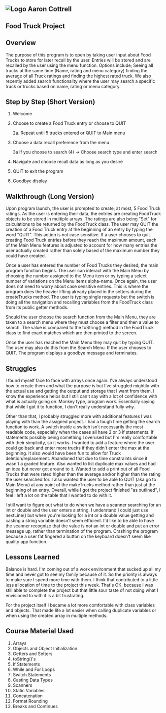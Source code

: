 ## ![Logo](http://skilldistillery.com/downloads/sd_logo.jpg) Aaron Cottrell
## Food Truck Project

## Overview
The purpose of this program is to open by taking user input about Food Trucks to store for later recall by the user. Entries will be stored and are recalled by the user using the menu function. Options include; Seeing all trucks at the same time (Name, rating and menu category) finding the average of all Truck ratings and finding the highest rated truck. We also recently added search functionality where the user may search a specific truck or trucks based on name, rating or menu category.

## Step by Step (Short Version)
1. Welcome
2. Choose to create a Food Truck entry or choose to QUIT

    2a. Repeat until 5 trucks entered or QUIT to Main menu

3. Choose a data recall preference from the menu

    3a If you choose to search (4) -> Choose search type and enter search

4. Navigate and choose recall data as long as you desire
5. QUIT to exit the program
6. Goodbye display

## Walkthrough (Long Version)

Upon program launch, the user is prompted to create, at most, 5 Food Truck ratings. As the user is entering their data, the entries are creating FoodTruck objects to be stored in multiple arrays. The ratings are also being "Set" for calculations to be returned by the FoodTruck class. The user may QUIT the creation of a Food Truck entry at the beginning of an entry by typing the word "QUIT". This action is not case sensitive. If a user chooses to quit creating Food Truck entries before they reach the maximum amount, each of the Main Menu features is adjusted to account for how many entries the user actually created rather than solely based of the maximum number they could have created.

Once a user has entered the number of Food Trucks they desired, the main program function begins. The user can interact with the Main Menu by choosing the number assigned to the Menu item or by typing a select number of variations on the Menu items alpha-name. Once again, the user does not need to worry about case sensitive entries. This is where the program does the heavier lifting already placed in the setters during the createTrucks method. The user is typing single requests but the switch is doing all the navigation and recalling variables from the FoodTruck class from its public getter methods.

Should the user choose the search function from the Main Menu, they are taken to a search menu where they must choose a filter and then a value to search. The value is compared to the toString() method in the FoodTruck class to find exact matches which are then printed to the screen.

Once the user has reached the Main Menu they may quit by typing QUIT. The user may also do this from the Search Menu. If the user chooses to QUIT. The program displays a goodbye message and terminates.  

## Struggles
I found myself face to face with arrays once again. I've always understood how to create them and what the purpose is but I've struggled mightily with the actual use and getting the output and storage that I want from them. I know the experience helps but I still can't say with a lot of confidence with what is actually going on. Monkey type, program work. Essentially saying that while I got it to function, I don't really understand fully why.

Other than that, I probably struggled more with additional features I was playing with than the assigned project. I had a tough time getting the search function to work. A switch inside a switch isn't necessarily the most readable code, especially when the cases all have 2 or 3 if statements. If statements possibly being something I overused but I'm really comfortable with their simplicity, so it works. I wanted to add a feature where the user could go back and enter more trucks if they didn't enter the max at the beginning.  It also would have been fun to allow for Truck deletion/replacement. Abandoned that due to time constraints since it wasn't a graded feature. Also wanted to list duplicate max values and had an idea but never got around to it. Wanted to add a print out of all Food Trucks that were rated higher than the average and/or higher than the rating the user searched for. I also wanted the user to be able to QUIT (aka go to Main Menu) at any point of the makeTrucks method rather than just at the beginning of an entry. Overall, while I got the project finished "as outlined", I feel I left a lot on the table that I wanted to do with it.

I still want to figure out what to do when we have a scanner searching for an int or double and the user enters a string. I understand I could just use nextLine() but when you're looking for a int or a double value getting and casting a string variable doesn't seem efficient. I'd like to be able to have the scanner recognize that the value is not an int or double and put an error message up, rather than termination of the program. Crashing the program because a user fat fingered a button on the keyboard doesn't seem like quality app function.

## Lessons Learned

Balance is hard. I'm coming out of a work environment that sucked up all my time and never got to see my family because of it. So the priority is always to make sure I spend more time with them. I think that contributed to a little less allocation of time to the project this week. That's OK, because I was still able to complete the project but that little sour taste of not doing what I envisioned to with it is a bit frustrating.

For the project itself I became a lot more comfortable with class variables and objects. That made life a lot easier when calling duplicate variables or when using the created array in multiple methods.

## Course Material Used
1. Arrays
2. Objects and Object Initialization
3. Getters and Setters
4. toString()'s
5. If Statements
6. While and For Loops
7. Switch Statements
8. Casting Data Types
9. Scanners
10. Static Variables
11. Concatenation
12. Format Rounding
13. Breaks and Continues
